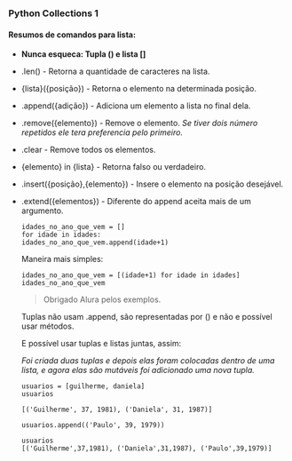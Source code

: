 ### Python Collections 1

#### Resumos de comandos para lista:

- **Nunca esqueca: Tupla () e lista []**
- .len() - Retorna a quantidade de caracteres na lista.
- {lista}({posição}) - Retorna o elemento na determinada posição.
- .append({adição}) - Adiciona um elemento a lista no final dela.
- .remove({elemento}) - Remove o elemento. *Se tiver dois número repetidos ele tera preferencia pelo primeiro.*
- .clear - Remove todos os elementos.
- {elemento} in {lista} - Retorna falso ou verdadeiro.
- .insert({posição},{elemento}) - Insere o elemento na posição desejável.
- .extend({elementos}) - Diferente do append aceita mais de um argumento.
  
  ```
  idades_no_ano_que_vem = []
  for idade in idades:
  idades_no_ano_que_vem.append(idade+1)
  ```
  
  Maneira mais simples:
  
  ```
  idades_no_ano_que_vem = [(idade+1) for idade in idades]
  idades_no_ano_que_vem
  ```
  
  > Obrigado Alura pelos exemplos.
  
  Tuplas não usam .append,  são representadas por () e não e possível usar métodos.
  
  E possível usar tuplas e listas juntas, assim:
  
  *Foi criada duas tuplas e depois elas foram colocadas dentro de uma lista, e agora elas são mutáveis foi adicionado uma nova tupla.*
  
  ```
  usuarios = [guilherme, daniela]
  usuarios
  
  [('Guilherme', 37, 1981), ('Daniela', 31, 1987)]
  
  usuarios.append(('Paulo', 39, 1979))
  
  usuarios 
  [('Guilherme',37,1981), ('Daniela',31,1987), ('Paulo',39,1979)]
  ```
  
  
  
  
